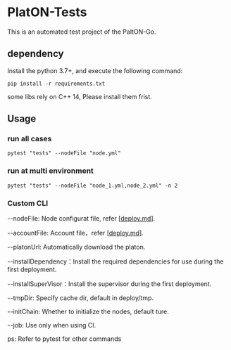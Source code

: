 # PlatON-Tests
This is an automated test project of the PaltON-Go.


## dependency

Install the python 3.7+, and execute the following command:

```shell
pip install -r requirements.txt
```

some libs rely on C++ 14, Please install them frist.

## Usage

### run all cases

```shell
pytest "tests" --nodeFile "node.yml"
```

### run at multi environment

```shell
pytest "tests" --nodeFile "node_1.yml,node_2.yml" -n 2
```

### Custom CLI

--nodeFile: Node configurat file, refer [[deploy.md](docs/deploy.md)].

--accountFile: Account file，refer [[deploy.md](deploy/accounts.yml)].

--platonUrl: Automatically download the platon.

--installDependency：Install the required dependencies for use during the first deployment.

--installSuperVisor：Install the supervisor during the first deployment.

--tmpDir: Specify cache dir, default in deploy/tmp.

--initChain: Whether to initialize the nodes, default ture.

--job: Use only when using CI.

ps: Refer to pytest for other commands